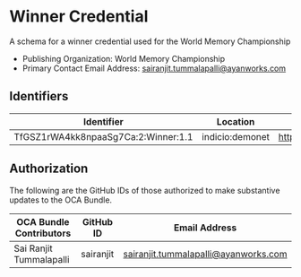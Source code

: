 # Winner Credential

A schema for a winner credential used for the World Memory Championship

- Publishing Organization: World Memory Championship
- Primary Contact Email Address: sairanjit.tummalapalli@ayanworks.com

## Identifiers

| Identifier                          | Location        | URL                                                         |
| ----------------------------------- | --------------- | ----------------------------------------------------------- |
| TfGSZ1rWA4kk8npaaSg7Ca:2:Winner:1.1 | indicio:demonet | https://indyscan.indiciotech.io/tx/IND_DEMONET/domain/53789 |

## Authorization

The following are the GitHub IDs of those authorized to make substantive updates to the OCA Bundle.

| OCA Bundle Contributors | GitHub ID | Email Address                        |
| ----------------------- | --------- | ------------------------------------ |
| Sai Ranjit Tummalapalli | sairanjit | sairanjit.tummalapalli@ayanworks.com |
